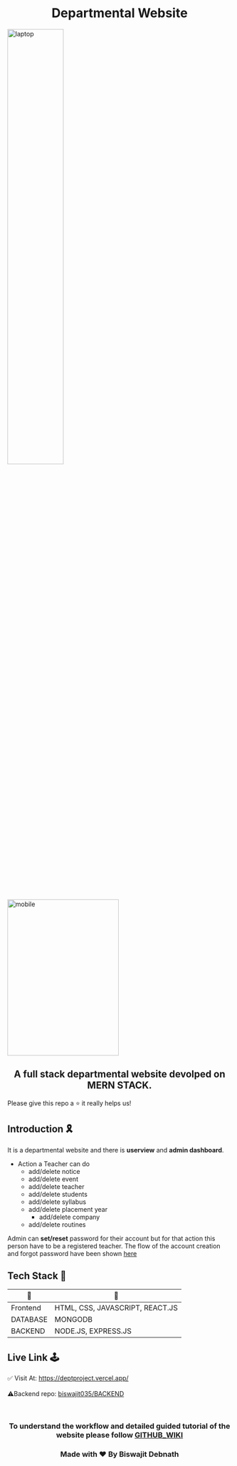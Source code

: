 <!-- HEADER START -->
<h1 align="center">
Departmental Website
</h1>


<img src="https://github.com/biswajit035/Deparmental-Website/assets/88304589/79576162-8e1d-452a-930d-f9cbd2bbfee8" alt="laptop" style="width: 50%;"/> <img src="https://github.com/biswajit035/Deparmental-Website/assets/88304589/081a9e42-fef0-415f-8508-bc9ea334d546" alt="mobile" style="width: 250px; height: 350px"/>




<h2 align="center">
A full stack departmental website devolped on MERN STACK.
</h2>
<span align="center">
Please give this repo a ⭐ it really helps us!
</span>

<!-- HEADER END -->

<!-- INTRO START -->
## Introduction 🎗️
It is a departmental website and there is <strong>userview</strong> and <strong>admin dashboard</strong>. 
<br>
* Action a Teacher can do
    * add/delete notice
    * add/delete event
    * add/delete teacher
    * add/delete students
    * add/delete syllabus
    * add/delete placement year
        * add/delete company
    * add/delete routines

Admin can <strong>set/reset</strong> password for their account but for that action this person have to be a registered teacher. The flow of the account creation and forgot password have been shown <a href="https://github.com/biswajit035/Deparmental-Website/wiki" TARGET="_blank">here</a>

<!-- INTRO END -->


<!-- Tech stack start -->
## Tech Stack 🎯

📑  |  🧩
------------- | -------------
Frontend  |  HTML, CSS, JAVASCRIPT, REACT.JS
DATABASE  |  MONGODB
BACKEND  | NODE.JS, EXPRESS.JS
<!-- Teach stack end -->

<!-- Live Link start -->
## Live Link 🕹️
✅ Visit At: <a href="https://deptproject.vercel.app/" target="_blank">https://deptproject.vercel.app/</a>    
<br>
⚠️Backend repo: <a href="https://github.com/biswajit035/DEPARTMENTAL-BACKEND" target="_blank">biswajit035/BACKEND</a>
<!-- Live link end -->

<!-- FOOTER START -->
<br>
<h3 align="center">
To understand the workflow and detailed guided tutorial of the website please follow <a href="https://github.com/biswajit035/Deparmental-Website/wiki"_blank">GITHUB_WIKI</a>
<h3 align="center">
Made with ❤ By Biswajit Debnath
</h3>
<!-- FOOTER END -->
